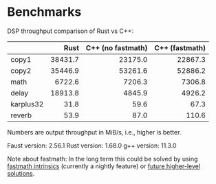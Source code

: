 # Benchmarks

DSP throughput comparison of Rust vs C++:

|           |    Rust |   C++ (no fastmath) |   C++ (fastmath) |
|:----------|--------:|--------------------:|-----------------:|
| copy1     | 38431.7 |             23175.0 |          22867.3 |
| copy2     | 35446.9 |             53261.6 |          52886.2 |
| math      |  6722.6 |              7206.3 |           7306.8 |
| delay     | 18913.8 |              4845.9 |           4926.2 |
| karplus32 |    31.8 |                59.6 |             67.3 |
| reverb    |    53.9 |                87.0 |            110.6 |

Numbers are output throughput in MiB/s, i.e., higher is better.

Faust version: 2.56.1
Rust version: 1.68.0
g++ version: 11.3.0

Note about fastmath:
In the long term this could be solved by using [fastmath intrinsics](https://doc.rust-lang.org/core/intrinsics/fn.fadd_fast.html)
(currently a nightly feature) or [future higher-level solutions](https://github.com/rust-lang/rust/issues/21690).
